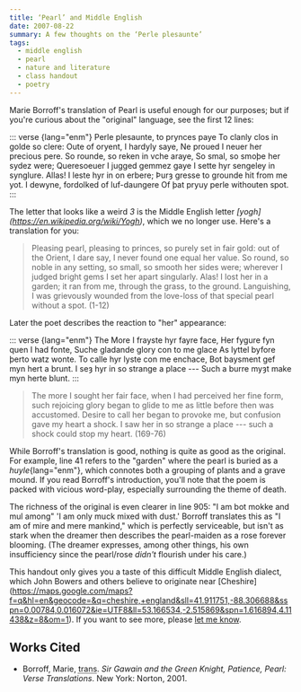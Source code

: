 ```yaml
---
title: ‘Pearl’ and Middle English
date: 2007-08-22
summary: A few thoughts on the ‘Perle plesaunte’
tags:
  - middle english
  - pearl
  - nature and literature
  - class handout
  - poetry
---
```


Marie Borroff's translation of Pearl is useful enough for our purposes; but if you're curious about the "original" language, see the first 12 lines:

::: verse {lang="enm"}
    Perle plesaunte, to prynces paye
    To clanly clos in golde so clere:
    Oute of oryent, I hardyly saye,
    Ne proued I neuer her precious pere.
    So rounde, so reken in vche araye,
    So smal, so smoþe her sydez were;
    Queresoeuer I jugged gemmez gaye
    I sette hyr sengeley in synglure.
    Allas! I leste hyr in on erbere;
    Þurȝ gresse to grounde hit from me yot.
    I dewyne, fordolked of luf-daungere
    Of þat pryuy perle withouten spot.
:::

The letter that looks like a weird *3* is the Middle English letter *[yogh] (https://en.wikipedia.org/wiki/Yogh)*, which we no longer use. Here's a translation for you:

> Pleasing pearl, pleasing to princes, so purely set in fair gold: out of the Orient, I dare say, I never found one equal her value. So round, so noble in any setting, so small, so smooth her sides were; wherever I judged bright gems I set her apart singularly. Alas! I lost her in a garden; it ran from me, through the grass, to the ground. Languishing, I was grievously wounded from the love-loss of that special pearl without a spot. (1-12)

Later the poet describes the reaction to "her" appearance:

::: verse {lang="enm"}
    The More I frayste hyr fayre face,
    Her fygure fyn quen I had fonte,
    Suche gladande glory con to me glace
    As lyttel byfore þerto watz wonte.
    To calle hyr lyste con me enchace,
    Bot baysment gef myn hert a brunt.
    I seȝ hyr in so strange a place ---
    Such a burre myȝt make myn herte blunt.
:::

> The more I sought her fair face, when I had perceived her fine form, such rejoicing glory began to glide to me as little before then was accustomed. Desire to call her began to provoke me, but confusion gave my heart a shock. I saw her in so strange a place --- such a shock could stop my heart. (169-76)

While Borroff's translation is good, nothing is quite as good as the original. For example, line 41 refers to the "garden" where the pearl is buried as a *huyle*{lang="enm"}, which connotes both a grouping of plants and a grave mound. If you read Borroff's introduction, you'll note that the poem is packed with vicious word-play, especially surrounding the theme of death.

The richness of the original is even clearer in line 905: "<span lang="enm">I am bot mokke and mul among</span>" 'I am only muck mixed with dust.' Borroff translates this as "I am of mire and mere mankind," which is perfectly serviceable, but isn't as stark when the dreamer then describes the pearl-maiden as a rose forever blooming. (The dreamer expresses, among other things, his own insufficiency since the pearl/rose *didn't* flourish under his care.)

This handout only gives you a taste of this difficult Middle English dialect, which John Bowers and others believe to originate near [Cheshire] (https://maps.google.com/maps?f=q&hl=en&geocode=&q=cheshire,+england&sll=41.911751,-88.306688&sspn=0.00784,0.016072&ie=UTF8&ll=53.166534,-2.515869&spn=1.616894,4.11438&z=8&om=1). If you want to see more, please [let me know](/is/elsewhere).

## Works Cited

* Borroff, Marie, <abbr title="translator">trans</abbr>. <cite>Sir Gawain and the Green Knight, Patience, Pearl: Verse Translations</cite>. New York: Norton, 2001.
